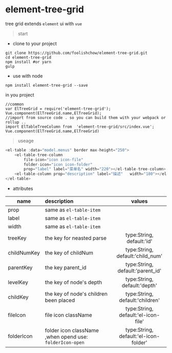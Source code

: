 # element-tree-grid

tree grid extends `element` ui  with `vue`

> start

- clone to your project
```
git clone https://github.com/foolishchow/element-tree-grid.git
cd element-tree-grid
npm install #or yarn
gulp 
```

- use with node
```
npm install element-tree-grid --save
```
in you project 

```
//common 
var ElTreeGrid = require('element-tree-grid');
Vue.component(ElTreeGrid.name,ElTreeGrid);
//import from source code . so you can build them with your webpack or rollup ..
import ElTableTreeColumn from  'element-tree-grid/src/index.vue';
Vue.component(ElTreeGrid.name,ElTreeGrid)
```


> useage   

```javascript
<el-table :data="model.menus" border max-height="250">
    <el-table-tree-column 
        file-icon="icon icon-file" 
        folder-icon="icon icon-folder" 
        prop="label" label="菜单名" width="220"></el-table-tree-column>
    <el-table-column prop="description" label="描述"   width="180"></el-table-column>
</el-table>
```

- attributes

| name          | description              | values          |
| ------------- |:------------------------|:---------------:|
| prop          | same as `el-table-item`  |                 |
| label         | same as `el-table-item`  |                 |
| width         | same as `el-table-item`  |                 |
| treeKey       | the key for neasted parse|  type:String,<br> default:'id' |
| childNumKey   | the key of childNum      |  type:String,<br> default:'child_num' |
| parentKey     | the key parent_id        |  type:String, <br>default:'parent_id'|
| levelKey      | the key of node's depth  |  type:String,<br> default:'depth'|
| childKey      | the key of node's children been placed  |  type:String, <br>default:'children'|
| fileIcon      | file icon className  |  type:String, <br>default:'el-icon-file'|
| folderIcon      | folder icon className ,when opend use: `folderIcon-open`  |  type:String,<br> default:'el-icon-folder'|
